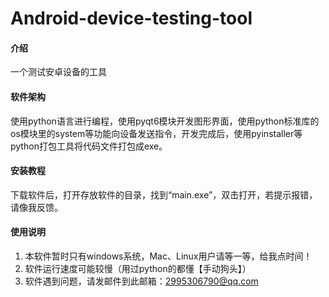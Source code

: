 # Android-device-testing-tool

#### 介绍
一个测试安卓设备的工具

#### 软件架构
使用python语言进行编程，使用pyqt6模块开发图形界面，使用python标准库的os模块里的system等功能向设备发送指令，开发完成后，使用pyinstaller等python打包工具将代码文件打包成exe。


#### 安装教程

下载软件后，打开存放软件的目录，找到“main.exe”，双击打开，若提示报错，请像我反馈。

#### 使用说明

1.  本软件暂时只有windows系统，Mac、Linux用户请等一等，给我点时间！
2.  软件运行速度可能较慢（用过python的都懂【手动狗头】）
3.  软件遇到问题，请发邮件到此邮箱：2995306790@qq.com